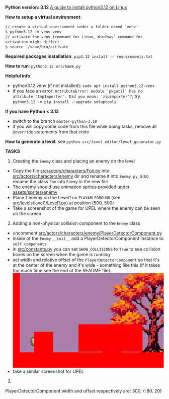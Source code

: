 **Python version: 3.12**
[A guide to install python3.12 on Linux](https://medium.com/@donfiealex/getting-python-3-12-up-and-running-on-ubuntu-and-debian-servers-cbe557d7d368)

**How to setup a virtual environment**:
```console
// create a virtual environment under a folder named 'venv'
$ python3.12 -m venv venv 
// activate the venv (command for Linux, Windows' command for activation might differ)
$ source ./venv/bin/activate 
``` 

**Required packages installation**: `pip3.12 install -r requirements.txt`

**How to run**: `python3.12 src/Game.py`

**Helpful info**: 
- python3.12 venv (if not installed): `sudo apt install python3.12-venv`
- if you face an error: `AttributeError: module 'pkgutil' has no attribute 'ImpImporter'. Did you mean: 'zipimporter'?`, try `python3.12 -m pip install --upgrade setuptools`

**If you have Python < 3.12**
- switch to the branch `master-python-3.10`
- if you will copy some code from this file while doing tasks, remove all `@override` statements from that code

**How to generate a level**: see `python src/level_editor/level_generator.py`

**TASKS**
1. Creating the `Enemy` class and placing an enemy on the level 
- Copy the file [src/actors/characters/Fox.py](src/actors/characters/Fox.py) into [src/actors/characters/enemy](src/actors/characters/enemy) dir and rename it into `Enemy.py`, also rename the class `Fox` into `Enemy` in the new file
- The enemy should use animation sprites provided under [assets/sprites/enemy](assets/sprites/enemy)
- Place 1 enemy on the Level1 on `PLAYABLEGROUND` (see [src/levels/level1/Level1.py](src/levels/level1/Level1.py)) at position (500, 500)
- Take a screenshot of the game for UPEL where the enemy can be seen on the screen
2. Adding a non-physical collision component to the `Enemy` class
- uncomment [src/actors/characters/enemy/PlayerDetectorComponent.py](src/actors/characters/enemy/PlayerDetectorComponent.py)
- inside of the `Enemy` `__init__` add a PlayerDetectorComponent instance to `self.components` 
- in [src/constants.py](src/constants.py) you can set `SHOW_COLLISIONS` to `True` to see collision boxes on the screen when the game is running
- set width and relative offset of the `PlayerDetectorComponent` so that it's at the center of the enemy and it's wide - something like this (if it takes too much time see the end of the README file):
![](player_detector_component_example.png)
- take a similar screenshot for UPEL
3. 










PlayerDetectorComponent width and offset respectively are: 300; (-80. 20) 